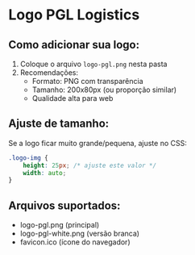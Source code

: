 # Logo PGL Logistics

## Como adicionar sua logo:
1. Coloque o arquivo `logo-pgl.png` nesta pasta
2. Recomendações:
   - Formato: PNG com transparência
   - Tamanho: 200x80px (ou proporção similar)  
   - Qualidade alta para web

## Ajuste de tamanho:
Se a logo ficar muito grande/pequena, ajuste no CSS:
```css
.logo-img {
    height: 25px; /* ajuste este valor */
    width: auto;
}
```

## Arquivos suportados:
- logo-pgl.png (principal)
- logo-pgl-white.png (versão branca)
- favicon.ico (ícone do navegador)
